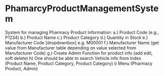 # PhamarcyProductManagementSystem
System for managing Pharmacy Product Information:
a.) Product Code (e.g., P1234)
b.) Product Name
c.) Product Category
d.) Quantity in Stock
e.) Manufacturer Code [dropdownbox] e.g. M00001
f.) Manufacturer Name (get value from Manufacturer table depending on value selected from Manufacturer Code)
g.) Create Admin Function for product info (add edit, soft delete)
h) One should be able to search Vehicle info from Index (Product Name, Product Category, Product Category)
i) Menu (Pharmacy Product, Admin)
